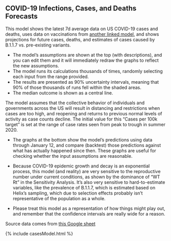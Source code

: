 ## COVID-19 Infections, Cases, and Deaths Forecasts

This model shows the latest 7d average data on US COVID-19 cases and deaths, uses data on vaccinations from [another linked model](vaccine.html), and shows projections for future cases, deaths, and estimates of cases caused by B.1.1.7 vs. pre-existing variants.

* The model’s assumptions are shown at the top (with descriptions), and you can edit them and it will immediately redraw the graphs to reflect the new assumptions.
* The model runs its calculations thousands of times, randomly selecting each input from the range provided.
* The results are presented as 90% uncertainty intervals, meaning that 90% of those thousands of runs fell within the shaded areas.
* The median outcome is shown as a central line.

The model assumes that the collective behavior of individuals and governments across the US will result in distancing and restrictions when cases are too high, and reopening and returns to previous normal levels of activity as case counts decline. The initial value for this “Cases per 100k target” is set at the range of case rates seen from peak to trough in summer 2020.

* The graphs at the bottom show the model’s predictions using data through January 12, and compare (backtest) those predictions against what has actually happened since then. These graphs are useful for checking whether the input assumptions are reasonable.

* Because COVID-19 epidemic growth and decay is an exponential process, this model (and reality) are very sensitive to the reproductive number under current conditions, as shown by the dominance of “WT Rt” in the Sensitivity Analysis. It’s also very sensitive to hard-to-estimate variables, like the prevalence of B.1.1.7, which is estimated based on Helix’s sampling, which due to selection effects probably isn’t representative of the population as a whole.

* Please treat this model as a representation of how things might play out, and remember that the confidence intervals are really wide for a reason.

Source data comes from [this Google sheet](https://docs.google.com/spreadsheets/d/11lgBxcW5jmxGV-osoFhnlAxgW6DzqZXzKdYuR43RbgA/edit)

{% include casesModel.html %}
